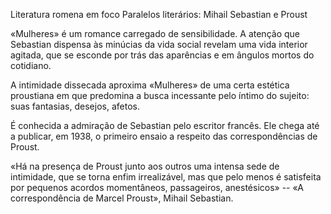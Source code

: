 Literatura romena em foco
Paralelos literários: Mihail Sebastian e Proust

«Mulheres» é um romance carregado de sensibilidade. A atenção que Sebastian dispensa às minúcias da vida social revelam uma vida interior agitada, que se esconde por trás das aparências e em ângulos mortos do cotidiano.

A intimidade dissecada aproxima «Mulheres» de uma certa estética proustiana em que predomina a busca incessante pelo íntimo do sujeito: suas fantasias, desejos, afetos. 

É conhecida a admiração de Sebastian pelo escritor francês. Ele chega até a publicar, em 1938, o primeiro ensaio a respeito das correspondências de Proust.

«Há na presença de Proust junto aos outros uma intensa sede de intimidade, que se torna enfim irrealizável, mas que pelo menos é satisfeita por pequenos acordos momentâneos, passageiros, anestésicos» -- «A correspondência de Marcel Proust», Mihail Sebastian.
